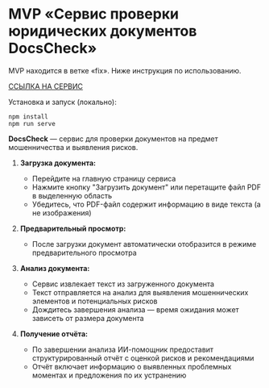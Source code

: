 # MVP «Сервис проверки юридических документов DocsCheck»

MVP находится в ветке «fix». Ниже инструкция по использованию.

[ССЫЛКА НА СЕРВИС](https://docscheck.keeq0.site)

Установка и запуск (локально):
```
npm install
npm run serve
```
**DocsCheck** — сервис для проверки документов на предмет мошенничества и выявления рисков.

1. **Загрузка документа:**
   - Перейдите на главную страницу сервиса
   - Нажмите кнопку "Загрузить документ" или перетащите файл PDF в выделенную область
   - Убедитесь, что PDF-файл содержит информацию в виде текста (а не изображения)

2. **Предварительный просмотр:**
   - После загрузки документ автоматически отобразится в режиме предварительного просмотра

3. **Анализ документа:**
   - Сервис извлекает текст из загруженного документа
   - Текст отправляется на анализ для выявления мошеннических элементов и потенциальных рисков
   - Дождитесь завершения анализа — время ожидания может зависеть от размера документа

4. **Получение отчёта:**
   - По завершении анализа ИИ-помощник предоставит структурированный отчёт с оценкой рисков и рекомендациями
   - Отчёт включает информацию о выявленных проблемных моментах и предложения по их устранению
